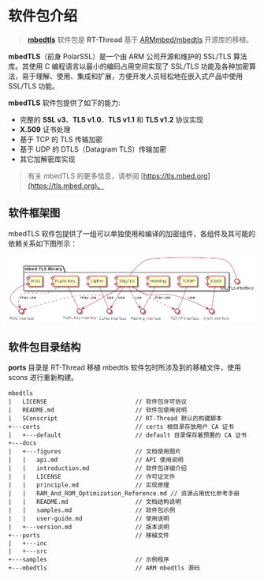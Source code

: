 # 软件包介绍

> [**mbedtls**](https://github.com/RT-Thread-packages/mbedtls) 软件包是 **RT-Thread** 基于 [ARMmbed/mbedtls](https://github.com/ARMmbed/mbedtls/) 开源库的移植。

**mbedTLS**（前身 PolarSSL）是一个由 ARM 公司开源和维护的 SSL/TLS 算法库。其使用 C 编程语言以最小的编码占用空间实现了 SSL/TLS 功能及各种加密算法，易于理解、使用、集成和扩展，方便开发人员轻松地在嵌入式产品中使用 SSL/TLS 功能。

**mbedTLS** 软件包提供了如下的能力:

- 完整的 **SSL v3**、**TLS v1.0**、**TLS v1.1** 和 **TLS v1.2** 协议实现
- **X.509** 证书处理
- 基于 TCP 的 TLS 传输加密
- 基于 UDP 的 DTLS（Datagram TLS）传输加密
- 其它加解密库实现

> 有关 mbedTLS 的更多信息，请参阅 [https://tls.mbed.org](https://tls.mbed.org)。

## 软件框架图

mbedTLS 软件包提供了一组可以单独使用和编译的加密组件，各组件及其可能的依赖关系如下图所示：

![mbedtls 软件框架图](./figures/mbedtlsComponentsDependencies.png)

## 软件包目录结构

**ports** 目录是 RT-Thread 移植 mbedtls 软件包时所涉及到的移植文件，使用 scons 进行重新构建。

```shell
mbedtls
|   LICENSE                         // 软件包许可协议
|   README.md                       // 软件包使用说明
|   SConscript                      // RT-Thread 默认的构建脚本
+---certs                           // certs 根目录存放用户 CA 证书
|   +---default                     // default 目录保存着预置的 CA 证书
+---docs
|   +---figures                     // 文档使用图片
|   |   api.md                      // API 使用说明
|   |   introduction.md             // 软件包详细介绍
|   |   LICENSE                     // 许可证文件
|   |   principle.md                // 实现原理
|   |   RAM_And_ROM_Optimization_Reference.md // 资源占用优化参考手册
|   |   README.md                   // 文档结构说明
|   |   samples.md                  // 软件包示例
|   |   user-guide.md               // 使用说明
|   +---version.md                  // 版本说明
+---ports                           // 移植文件
|   +---inc
|   +---src
+---samples                         // 示例程序
+---mbedtls                         // ARM mbedtls 源码
```
